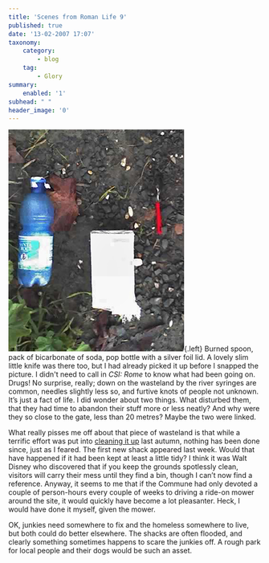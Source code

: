 ```yaml
---
title: 'Scenes from Roman Life 9'
published: true
date: '13-02-2007 17:07'
taxonomy:
    category:
        - blog
    tag:
        - Glory
summary:
    enabled: '1'
subhead: " "
header_image: '0'
---
```


![Equipment for illicit drug use](junk.jpg){.left} Burned spoon, pack of bicarbonate of soda, pop bottle with a silver foil lid. A lovely slim little knife was there too, but I had already picked it up before I snapped the picture. I didn't need to call in _CSI: Rome_ to know what had been going on. Drugs! No surprise, really; down on the wasteland by the river syringes are common, needles slightly less so, and furtive knots of people not unknown. It’s just a fact of life. I did wonder about two things. What disturbed them, that they had time to abandon their stuff more or less neatly? And why were they so close to the gate, less than 20 metres? Maybe the two were linked.

What really pisses me off about that piece of wasteland is that while a terrific effort was put into [cleaning it up](https://jeremycherfas.net/blog/all-cleaned-up/) last autumn, nothing has been done since, just as I feared. The first new shack appeared last week. Would that have happened if it had been kept at least a little tidy? I think it was Walt Disney who discovered that if you keep the grounds spotlessly clean, visitors will carry their mess until they find a bin, though I can’t now find a reference. Anyway, it seems to me that if the Commune had only devoted a couple of person-hours every couple of weeks to driving a ride-on mower around the site, it would quickly have become a lot pleasanter. Heck, I would have done it myself, given the mower.

OK, junkies need somewhere to fix and the homeless somewhere to live, but both could do better elsewhere. The shacks are often flooded, and clearly something sometimes happens to scare the junkies off. A rough park for local people and their dogs would be such an asset.
